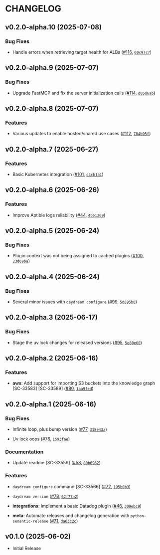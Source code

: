 # CHANGELOG

<!-- version list -->

## v0.2.0-alpha.10 (2025-07-08)

### Bug Fixes

- Handle errors when retrieving target health for ALBs
  ([#116](https://github.com/aptible/daydream/pull/116),
  [`60c97c7`](https://github.com/aptible/daydream/commit/60c97c718cd3896b14b78b9745f8539ec78567cd))


## v0.2.0-alpha.9 (2025-07-07)

### Bug Fixes

- Upgrade FastMCP and fix the server initialization calls
  ([#114](https://github.com/aptible/daydream/pull/114),
  [`d05d6ab`](https://github.com/aptible/daydream/commit/d05d6abc461cbbda3a55ecdb0e8d26264c2b15a9))


## v0.2.0-alpha.8 (2025-07-07)

### Features

- Various updates to enable hosted/shared use cases
  ([#112](https://github.com/aptible/daydream/pull/112),
  [`784b95f`](https://github.com/aptible/daydream/commit/784b95f24389e189d1d884bbe72b8edc5c7f3ce0))


## v0.2.0-alpha.7 (2025-06-27)

### Features

- Basic Kubernetes integration ([#101](https://github.com/aptible/daydream/pull/101),
  [`c4cb1a1`](https://github.com/aptible/daydream/commit/c4cb1a1ea29597322a001c8e7b2e96f1e59f3864))


## v0.2.0-alpha.6 (2025-06-26)

### Features

- Improve Aptible logs reliability ([#44](https://github.com/aptible/daydream/pull/44),
  [`4b61269`](https://github.com/aptible/daydream/commit/4b61269670d697871ef0743699aedab2e1e5a906))


## v0.2.0-alpha.5 (2025-06-24)

### Bug Fixes

- Plugin context was not being assigned to cached plugins
  ([#100](https://github.com/aptible/daydream/pull/100),
  [`23d69ba`](https://github.com/aptible/daydream/commit/23d69ba0213e38deb175f459a83be05fd3199a5c))


## v0.2.0-alpha.4 (2025-06-24)

### Bug Fixes

- Several minor issues with `daydream configure`
  ([#99](https://github.com/aptible/daydream/pull/99),
  [`5d895b0`](https://github.com/aptible/daydream/commit/5d895b0c2e602212d066f5dfff0bbc2d64ff2c10))


## v0.2.0-alpha.3 (2025-06-17)

### Bug Fixes

- Stage the uv.lock changes for released versions
  ([#95](https://github.com/aptible/daydream/pull/95),
  [`5e80e60`](https://github.com/aptible/daydream/commit/5e80e60c0c4b701af57bbcbd7a93abdb9cf883a3))


## v0.2.0-alpha.2 (2025-06-16)

### Features

- **aws**: Add support for importing S3 buckets into the knowledge graph [SC-33583] [SC-33589]
  ([#80](https://github.com/aptible/daydream/pull/80),
  [`1aa9fed`](https://github.com/aptible/daydream/commit/1aa9fed03cc0f21a08f8ac757885fe5721dd0aff))


## v0.2.0-alpha.1 (2025-06-16)

### Bug Fixes

- Infinite loop, plus bump version ([#77](https://github.com/aptible/daydream/pull/77),
  [`318e43a`](https://github.com/aptible/daydream/commit/318e43aee5ba8c396a042e8ef327e9822eb281da))

- Uv lock oops ([#76](https://github.com/aptible/daydream/pull/76),
  [`1593fae`](https://github.com/aptible/daydream/commit/1593fae034ef96f0db8cd6c44aaa0a2a9924c009))

### Documentation

- Update readme [SC-33559] ([#58](https://github.com/aptible/daydream/pull/58),
  [`80b6962`](https://github.com/aptible/daydream/commit/80b696213892fad7538ba4870ac7dc92ed2497c0))

### Features

- `daydream configure` command [SC-33566] ([#72](https://github.com/aptible/daydream/pull/72),
  [`195b0b3`](https://github.com/aptible/daydream/commit/195b0b3913bffc8faf1baf1d5e97941ffe355cdd))

- `daydream version` ([#78](https://github.com/aptible/daydream/pull/78),
  [`62f77a2`](https://github.com/aptible/daydream/commit/62f77a2369d5259e647bec4a4ef7b5e248732ca9))

- **integrations**: Implement a basic Datadog plugin
  ([#46](https://github.com/aptible/daydream/pull/46),
  [`309ebc9`](https://github.com/aptible/daydream/commit/309ebc90a9ebf5c28865aeaa40c0d771bd76d840))

- **meta**: Automate releases and changelog generation with `python-semantic-release`
  ([#71](https://github.com/aptible/daydream/pull/71),
  [`da63c2c`](https://github.com/aptible/daydream/commit/da63c2c31b6663277c58688e353a1357536376af))


## v0.1.0 (2025-06-02)

- Initial Release
